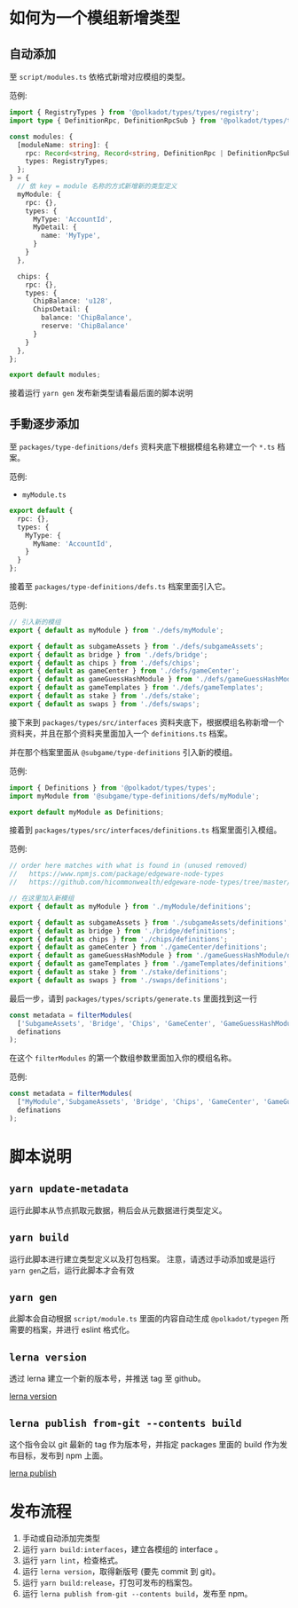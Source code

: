 # 如何为一个模组新增类型

## 自动添加

至 `script/modules.ts` 依格式新增对应模组的类型。

范例:
```ts
import { RegistryTypes } from '@polkadot/types/types/registry';
import type { DefinitionRpc, DefinitionRpcSub } from '@polkadot/types/types';

const modules: {
  [moduleName: string]: {
    rpc: Record<string, Record<string, DefinitionRpc | DefinitionRpcSub>>;
    types: RegistryTypes;
  };
} = {
  // 依 key = module 名称的方式新增新的类型定义
  myModule: {
    rpc: {},
    types: {
      MyType: 'AccountId',
      MyDetail: {
        name: 'MyType',
      }
    }
  },

  chips: {
    rpc: {},
    types: {
      ChipBalance: 'u128',
      ChipsDetail: {
        balance: 'ChipBalance',
        reserve: 'ChipBalance'
      }
    }
  },
};

export default modules;
```
接着运行 ``yarn gen``
发布新类型请看最后面的脚本说明

## 手動逐步添加

至 `packages/type-definitions/defs` 资料夹底下根据模组名称建立一个 `*.ts` 档案。

范例:
- `myModule.ts`
```ts
export default {
  rpc: {},
  types: {
    MyType: {
      MyName: 'AccountId',
    }
  }
};
```

接着至 `packages/type-definitions/defs.ts` 档案里面引入它。

范例:
```ts
// 引入新的模组
export { default as myModule } from './defs/myModule';

export { default as subgameAssets } from './defs/subgameAssets';
export { default as bridge } from './defs/bridge';
export { default as chips } from './defs/chips';
export { default as gameCenter } from './defs/gameCenter';
export { default as gameGuessHashModule } from './defs/gameGuessHashModule';
export { default as gameTemplates } from './defs/gameTemplates';
export { default as stake } from './defs/stake';
export { default as swaps } from './defs/swaps';

```

接下来到 `packages/types/src/interfaces` 资料夹底下，根据模组名称新增一个资料夹，并且在那个资料夹里面加入一个 `definitions.ts` 档案。

并在那个档案里面从 `@subgame/type-definitions` 引入新的模组。

范例:
```ts
import { Definitions } from '@polkadot/types/types';
import myModule from '@subgame/type-definitions/defs/myModule';

export default myModule as Definitions;
```

接着到 `packages/types/src/interfaces/definitions.ts` 档案里面引入模组。

范例:
```ts
// order here matches with what is found in (unused removed)
//   https://www.npmjs.com/package/edgeware-node-types
//   https://github.com/hicommonwealth/edgeware-node-types/tree/master/types

// 在这里加入新模组
export { default as myModule } from './myModule/definitions';

export { default as subgameAssets } from './subgameAssets/definitions';
export { default as bridge } from './bridge/definitions';
export { default as chips } from './chips/definitions';
export { default as gameCenter } from './gameCenter/definitions';
export { default as gameGuessHashModule } from './gameGuessHashModule/definitions';
export { default as gameTemplates } from './gameTemplates/definitions';
export { default as stake } from './stake/definitions';
export { default as swaps } from './swaps/definitions';
```

最后一步，请到 `packages/types/scripts/generate.ts` 里面找到这一行
```ts
const metadata = filterModules(
  ['SubgameAssets', 'Bridge', 'Chips', 'GameCenter', 'GameGuessHashModule', 'GameTemplates', 'Stake', 'Swaps'],
  definations
);
```
在这个 `filterModules` 的第一个数组参数里面加入你的模组名称。

范例:
```ts
const metadata = filterModules(
  ["MyModule",'SubgameAssets', 'Bridge', 'Chips', 'GameCenter', 'GameGuessHashModule', 'GameTemplates', 'Stake', 'Swaps'],
  definations
);
```

# 脚本说明

## `yarn update-metadata`

运行此脚本从节点抓取元数据，稍后会从元数据进行类型定义。

## `yarn build`

运行此脚本进行建立类型定义以及打包档案。
注意，请透过手动添加或是运行`yarn gen`之后，运行此脚本才会有效

## `yarn gen`

此脚本会自动根据 `script/module.ts` 里面的内容自动生成 `@polkadot/typegen` 所需要的档案，并进行 eslint 格式化。

## `lerna version`

透过 lerna 建立一个新的版本号，并推送 tag 至 github。

[lerna version](https://github.com/lerna/lerna/tree/main/commands/version#readme)

## `lerna publish from-git --contents build`

这个指令会以 git 最新的 tag 作为版本号，并指定 packages 里面的 build 作为发布目标，发布到 npm 上面。

[lerna publish](https://github.com/lerna/lerna/tree/main/commands/publish#readme)

# 发布流程

1. 手动或自动添加完类型
2. 运行 `yarn build:interfaces`，建立各模组的 interface 。
3. 运行 `yarn lint`，检查格式。
4. 运行 `lerna version`，取得新版号 (要先 commit 到 git)。
5. 运行 `yarn build:release`，打包可发布的档案包。
5. 运行 `lerna publish from-git --contents build`，发布至 npm。
